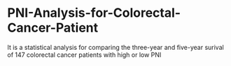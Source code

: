 # PNI-Analysis-for-Colorectal-Cancer-Patient
It is a statistical analysis for comparing the three-year and five-year surival of 147 colorectal cancer patients with high or low PNI 
